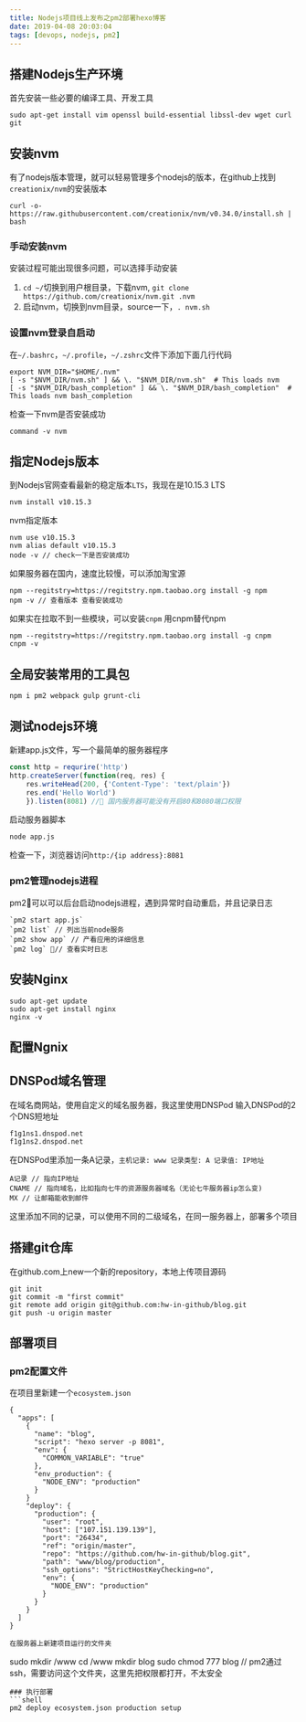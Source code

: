 ```yaml
---
title: Nodejs项目线上发布之pm2部署hexo博客
date: 2019-04-08 20:03:04
tags: [devops, nodejs, pm2]
---
```


## 搭建Nodejs生产环境
首先安装一些必要的编译工具、开发工具
```shell
sudo apt-get install vim openssl build-essential libssl-dev wget curl git
```
## 安装nvm
有了nodejs版本管理，就可以轻易管理多个nodejs的版本，在github上找到`creationix/nvm`的安装版本
```shell
curl -o- https://raw.githubusercontent.com/creationix/nvm/v0.34.0/install.sh | bash
```

### 手动安装nvm
安装过程可能出现很多问题，可以选择手动安装
1. `cd ~/`切换到用户根目录，下载nvm, `git clone https://github.com/creationix/nvm.git .nvm`
2. 启动nvm，切换到nvm目录，source一下，`. nvm.sh`
### 设置nvm登录自启动
在`~/.bashrc`，`~/.profile`，`~/.zshrc`文件下添加下面几行代码
```shell
export NVM_DIR="$HOME/.nvm"
[ -s "$NVM_DIR/nvm.sh" ] && \. "$NVM_DIR/nvm.sh"  # This loads nvm
[ -s "$NVM_DIR/bash_completion" ] && \. "$NVM_DIR/bash_completion"  # This loads nvm bash_completion
```


检查一下nvm是否安装成功
```shell
command -v nvm
```

## 指定Nodejs版本
到Nodejs官网查看最新的稳定版本`LTS`，我现在是10.15.3 LTS
```shell
nvm install v10.15.3
```
nvm指定版本
```shell
nvm use v10.15.3
nvm alias default v10.15.3
node -v // check一下是否安装成功
```
如果服务器在国内，速度比较慢，可以添加淘宝源
```shell
npm --regitstry=https://regitstry.npm.taobao.org install -g npm
npm -v // 查看版本 查看安装成功
```
如果实在拉取不到一些模块，可以安装`cnpm`
用cnpm替代npm 
```
npm --regitstry=https://regitstry.npm.taobao.org install -g cnpm
cnpm -v
```

## 全局安装常用的工具包
```
npm i pm2 webpack gulp grunt-cli
```

## 测试nodejs环境
新建app.js文件，写一个最简单的服务器程序
``` javascript
const http = requrire('http')
http.createServer(function(req, res) {
    res.writeHead(200, {'Content-Type': 'text/plain'})
    res.end('Hello World')
    }).listen(8081) // 国内服务器可能没有开启80和8080端口权限
```
启动服务器脚本
```shell
node app.js
```
检查一下，浏览器访问`http:/{ip address}:8081`

### pm2管理nodejs进程
pm2可以可以后台启动nodejs进程，遇到异常时自动重启，并且记录日志
```
`pm2 start app.js`
`pm2 list` // 列出当前node服务
`pm2 show app` // 产看应用的详细信息
`pm2 log` // 查看实时日志
```

## 安装Nginx
```shell
sudo apt-get update
sudo apt-get install nginx
nginx -v
```

## 配置Ngnix


## DNSPod域名管理
在域名商网站，使用自定义的域名服务器，我这里使用DNSPod
输入DNSPod的2个DNS短地址
```
f1g1ns1.dnspod.net
f1g1ns2.dnspod.net
```
在DNSPod里添加一条A记录，`主机记录: www 记录类型: A 记录值: IP地址`
```
A记录 // 指向IP地址
CNAME // 指向域名，比如指向七牛的资源服务器域名（无论七牛服务器ip怎么变)
MX // 让邮箱能收到邮件
```
这里添加不同的记录，可以使用不同的二级域名，在同一服务器上，部署多个项目

## 搭建git仓库 
在github.com上new一个新的repository，本地上传项目源码
```shell
git init
git commit -m "first commit"
git remote add origin git@github.com:hw-in-github/blog.git
git push -u origin master
```

## 部署项目
### pm2配置文件
在项目里新建一个`ecosystem.json`
```
{
  "apps": [
    {
      "name": "blog",
      "script": "hexo server -p 8081",
      "env": {
        "COMMON_VARIABLE": "true"
      },
      "env_production": {
        "NODE_ENV": "production"
      }
    }
    "deploy": {
      "production": {
        "user": "root",
        "host": ["107.151.139.139"],
        "port": "26434",
        "ref": "origin/master",
        "repo": "https://github.com/hw-in-github/blog.git",
        "path": "www/blog/production",
        "ssh_options": "StrictHostKeyChecking=no",
        "env": {
          "NODE_ENV": "production"
        }
      }
    }
  ]
}
````
```
在服务器上新建项目运行的文件夹
```
sudo mkdir /www
cd /www
mkdir blog
sudo chmod 777 blog // pm2通过ssh，需要访问这个文件夹，这里先把权限都打开，不太安全
```
### 执行部署
```shell
pm2 deploy ecosystem.json production setup
```